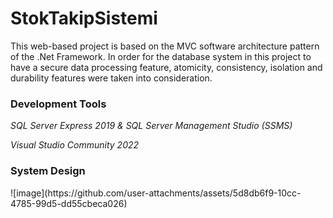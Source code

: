 # StokTakipSistemi
<p>This web-based project is based on the MVC software architecture pattern of the .Net Framework. In order for the database system in this project to have a secure data processing feature, atomicity, consistency, isolation and durability features were taken into consideration.</p>

<h3>Development Tools</h3>
 <p><i>SQL Server Express 2019 & SQL Server Management Studio (SSMS) </i></p>
 <p><i>Visual Studio Community 2022</i></p>

 <h3>System Design</h3>
 ![image](https://github.com/user-attachments/assets/5d8db6f9-10cc-4785-99d5-dd55cbeca026)
